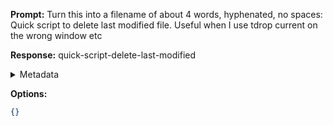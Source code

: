 **Prompt:**
Turn this into a filename of about 4 words, hyphenated, no spaces: Quick script to delete last modified file. Useful when I use tdrop current on the wrong window etc

**Response:**
quick-script-delete-last-modified

<details><summary>Metadata</summary>

- Duration: 1125 ms
- Datetime: 2023-07-14T14:25:20.692305
- Model: gpt-3.5-turbo-0613

</details>

**Options:**
```json
{}
```

